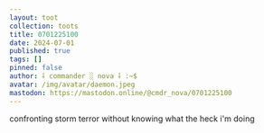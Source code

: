 ```yaml
---
layout: toot
collection: toots
title: 0701225100
date: 2024-07-01
published: true
tags: []
pinned: false
author: ⸸ commander ░ nova ⸸ :~$
avatar: /img/avatar/daemon.jpeg
mastodon: https://mastodon.online/@cmdr_nova/0701225100
---
```


confronting storm terror without knowing what the heck i'm doing
